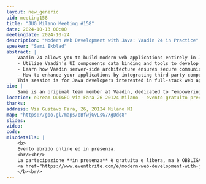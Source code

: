 ```yaml
---
layout: new_generic
uid: meeting158
title: "JUG Milano Meeting #158"
date: 2024-10-13 00:00
meetingdate: 2024-10-24
description: "Modern Web Development with Java: Vaadin 24 in Practice"
speaker: "Sami Ekblad"
abstract: |
    Vaadin 24 allows you to build modern web applications entirely in Java, simplifying development by eliminating the need to learn additional languages or frameworks. In this session, we'll explore the latest features of Vaadin 24, including enhanced UI components, improved tools, and seamless integration with the Java ecosystem. We'll look into:<br/>
    - Utilize Vaadin's UI components data binding and tools to develop web applications.<br/>
    - Learn how Vaadin server-side architecture ensures secure communication and state synchronization<br/>
    - How to enhance your applications by integrating third-party components and APIs.<br/>
    This session is for Java developers interested in full-stack web application development. Join us to learn how to create stunning web user interfaces using your existing Java skills
bio: |
    Sami is an original team member at Vaadin, dedicated to "empowering developers to build cool things." He is an experienced web application developer who has crafted web applications and reusable components for Vaadin and other frameworks. An open-source enthusiast and conference speaker, Sami is currently working on a software-hardware project for his sailing boat. Talk to him about innovative web technologies, hardware hacking, or sailing adventures.
location: eDream ODIGEO Via Fara 26 20124 Milano - evento gratuito previa registrazione OBBLIGATORIA (vedi dettagli)
thanks: 
address: Via Gustavo Fara, 26, 20124 Milano MI
map: "https://goo.gl/maps/oBfwjGvLsG7XgDdq8"
slides: 
video: 
code:
miscdetails: |
    <b>
    Evento ibrido online ed in presenza.
    <br/><br/>
    La partecipazione **in presenza** è gratuita e libera, ma è OBBLIGATORIA la registrazione su:
    <a href="https://www.eventbrite.com/e/modern-web-development-with-java-vaadin-24-in-practice-tickets-1046368966747?aff=oddtdtcreator">form di registrazione per partecipare a JUG Milano in presenza</a>
    </b><br/>
---
```

